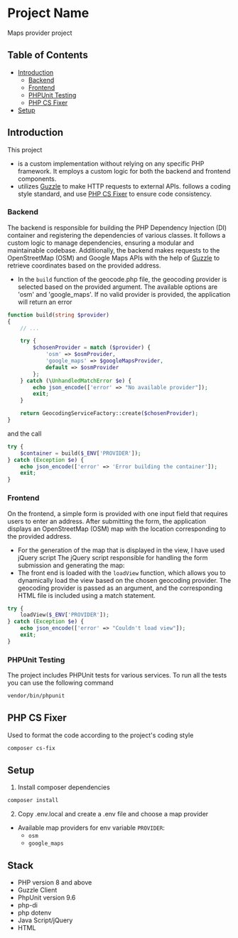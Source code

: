 # Project Name

Maps provider project

## Table of Contents

- [Introduction](#introduction)
    - [Backend](#backend)
    - [Frontend](#frontend)
    - [PHPUnit Testing](#phpunit-testing)
    - [PHP CS Fixer](#php-cs-fixer-)
- [Setup](#installation)

## Introduction

This project 
- is a custom implementation without relying on any specific PHP framework. It employs a custom logic for both the backend and frontend components.
- utilizes [Guzzle](https://docs.guzzlephp.org/) to make HTTP requests to external APIs. 
follows a coding style standard, and use [PHP CS Fixer](https://github.com/FriendsOfPHP/PHP-CS-Fixer) to ensure code consistency.

### Backend

The backend is responsible for building the PHP Dependency Injection (DI) container and registering the dependencies of various classes. It follows a custom logic to manage dependencies, ensuring a modular and maintainable codebase. Additionally, the backend makes requests to the OpenStreetMap (OSM) and Google Maps APIs with the help of [Guzzle](https://docs.guzzlephp.org/) to retrieve coordinates based on the provided address.
- In the `build` function of the geocode.php file, the geocoding provider is selected based on the provided argument. The available options are 'osm' and 'google_maps'. If no valid provider is provided, the application will return an error
```php
function build(string $provider)
{
    // ...

    try {
        $chosenProvider = match ($provider) {
            'osm' => $osmProvider,
            'google_maps' => $googleMapsProvider,
            default => $osmProvider
        };
    } catch (\UnhandledMatchError $e) {
        echo json_encode(['error' => "No available provider"]);
        exit;
    }

    return GeocodingServiceFactory::create($chosenProvider);
}
```
and the call 

```php
try {
	$container = build($_ENV['PROVIDER']);
} catch (Exception $e) {
	echo json_encode(['error' => 'Error building the container']);
	exit;
}
```

### Frontend

On the frontend, a simple form is provided with one input field that requires users to enter an address. After submitting the form, the application displays an OpenStreetMap (OSM) map with the location corresponding to the provided address.
- For the generation of the map that is displayed in the view, I have used jQuery script
  The jQuery script responsible for handling the form submission and generating the map:
- The front end is loaded with the `loadView` function, which allows you to dynamically load the view based on the chosen geocoding provider. The geocoding provider is passed as an argument, and the corresponding HTML file is included using a match statement.

```php
try {
	loadView($_ENV['PROVIDER']);
} catch (Exception $e) {
	echo json_encode(['error' => "Couldn't load view"]);
	exit;
}
```

### PHPUnit Testing

The project includes PHPUnit tests for various services. To run all the tests you can use the following command

```bash
vendor/bin/phpunit
```

## PHP CS Fixer 
Used to format the code according to the project's coding style
```bash
composer cs-fix
```

## Setup
1) Install composer dependencies
```bash
composer install
```
2) Copy .env.local and create a .env file and choose a map provider
- Available map providers for env variable `PROVIDER`:
  * `osm`
  * `google_maps`

## Stack ##
- PHP version 8 and above
- Guzzle Client
- PhpUnit version 9.6
- php-di
- php dotenv
- Java Script/jQuery
- HTML


